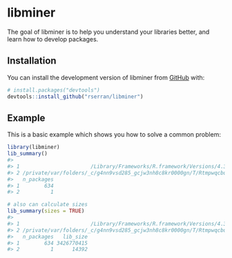 
<!-- README.md is generated from README.Rmd. Please edit that file -->

# libminer

<!-- badges: start -->
<!-- badges: end -->

The goal of libminer is to help you understand your libraries better,
and learn how to develop packages.

## Installation

You can install the development version of libminer from
[GitHub](https://github.com/) with:

``` r
# install.packages("devtools")
devtools::install_github("rserran/libminer")
```

## Example

This is a basic example which shows you how to solve a common problem:

``` r
library(libminer)
lib_summary()
#>                                                                                      Library
#> 1                       /Library/Frameworks/R.framework/Versions/4.3-arm64/Resources/library
#> 2 /private/var/folders/_c/g4nn9vsd285_gcjw3nh8c8kr0000gn/T/Rtmpwqcbua/temp_libpathf45a816c42
#>   n_packages
#> 1        634
#> 2          1

# also can calculate sizes
lib_summary(sizes = TRUE)
#>                                                                                      Library
#> 1                       /Library/Frameworks/R.framework/Versions/4.3-arm64/Resources/library
#> 2 /private/var/folders/_c/g4nn9vsd285_gcjw3nh8c8kr0000gn/T/Rtmpwqcbua/temp_libpathf45a816c42
#>   n_packages   lib_size
#> 1        634 3426770415
#> 2          1      14392
```
